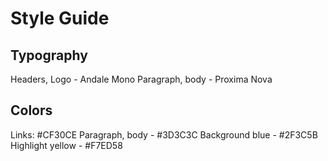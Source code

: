 # Style Guide

## Typography
Headers, Logo - Andale Mono
Paragraph, body - Proxima Nova

## Colors
Links: #CF30CE
Paragraph, body - #3D3C3C
Background blue - #2F3C5B
Highlight yellow - #F7ED58
